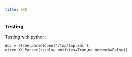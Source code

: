 ```yaml
---
title: XXE
---
```


### Testing

Testing with python:

```
doc = etree.parse(open('/tmp/tmp.xml'), etree.XMLParser(resolve_entities=True,no_network=False))
```
